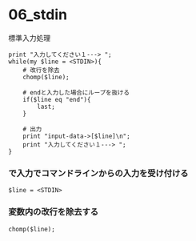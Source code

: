 06_stdin
===============

標準入力処理

```
print "入力してください１---> ";
while(my $line = <STDIN>){
    # 改行を除去
    chomp($line);

    # endと入力した場合にループを抜ける
    if($line eq "end"){
        last;
    }

    # 出力
    print "input-data->[$line]\n";
    print "入力してください１---> ";
}
```

### <STDIN>で入力でコマンドラインからの入力を受け付ける
```
$line = <STDIN>
```

### 変数内の改行を除去する
```
chomp($line);
```
